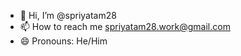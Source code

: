 - 👋 Hi, I’m @spriyatam28
- 📫 How to reach me spriyatam28.work@gmail.com
- 😄 Pronouns: He/Him

<!---
spriyatam28/spriyatam28 is a ✨ special ✨ repository because its `README.md` (this file) appears on your GitHub profile.
You can click the Preview link to take a look at your changes.
--->
